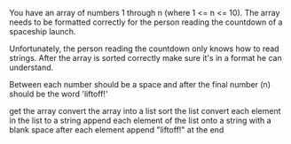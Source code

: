 You have an array of numbers 1 through n (where 1 <= n <= 10). The array needs to be formatted correctly for the person reading the countdown of a spaceship launch.

Unfortunately, the person reading the countdown only knows how to read strings. After the array is sorted correctly make sure it's in a format he can understand.

Between each number should be a space and after the final number (n) should be the word 'liftoff!'

get the array
convert the array into a list
sort the list
convert each element in the list to a string
append each element of the list onto a string with a blank space after each element
append "liftoff!" at the end
